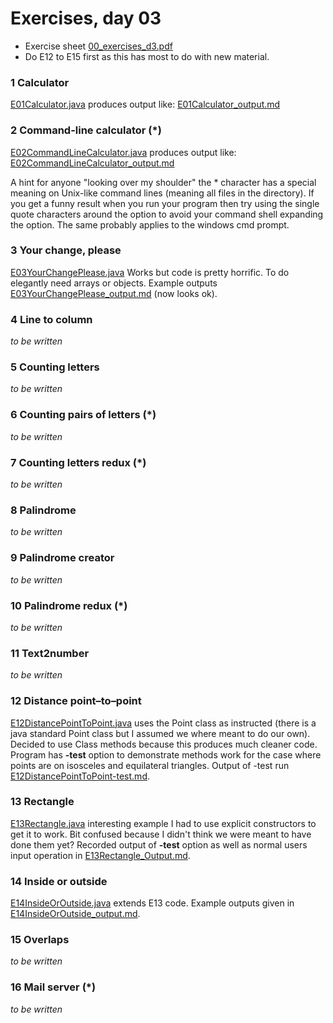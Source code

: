 Exercises, day 03
=================
* Exercise sheet [00_exercises_d3.pdf](00_exercises_d3.pdf) 
* Do E12 to E15 first as this has most to do with new material.


### 1 Calculator
[E01Calculator.java](E01Calculator.java) produces output like:
[E01Calculator_output.md](E01Calculator_output.md)

### 2 Command-line calculator (*)
[E02CommandLineCalculator.java](E02CommandLineCalculator.java) 
produces output like: 
[E02CommandLineCalculator_output.md](E02CommandLineCalculator_output.md)

A hint for anyone "looking over my shoulder" the * character has a special meaning
on Unix-like command lines (meaning all files in the directory). If you get
a funny result when you run your program then try using the single quote characters
around the option to avoid your command shell expanding the option. The same probably
applies to the windows cmd prompt. 

### 3 Your change, please
[E03YourChangePlease.java](E03YourChangePlease.java)  Works
but code is pretty horrific. To do elegantly need arrays
or objects. Example outputs 
[E03YourChangePlease_output.md](E03YourChangePlease_output.md)
(now looks ok).


### 4 Line to column
*to be written*

### 5 Counting letters
*to be written*

### 6 Counting pairs of letters (*)
*to be written*

### 7 Counting letters redux (*)
*to be written*

### 8 Palindrome
*to be written*

### 9 Palindrome creator
*to be written*

### 10 Palindrome redux (*)
*to be written*

### 11 Text2number
*to be written*

### 12 Distance point–to–point
[E12DistancePointToPoint.java](E12DistancePointToPoint.java) 
uses the Point class as instructed (there is a java standard
Point class but I assumed we where meant to do our own). 
Decided to use Class methods because this produces much 
cleaner code. Program has **-test** option to demonstrate 
methods work for the case where points are on isosceles and
equilateral triangles. Output of -test run 
[E12DistancePointToPoint-test.md](E12DistancePointToPoint-test.md).

### 13 Rectangle
[E13Rectangle.java](E13Rectangle.java) interesting example I had
to use explicit constructors to get it to work. Bit confused because
I didn't think we were meant to have done them yet? Recorded
output of **-test** option as well as normal users input operation in
[E13Rectangle_Output.md](E13Rectangle_output.md).

### 14 Inside or outside
[E14InsideOrOutside.java](E14InsideOrOutside.java) extends E13 code.
Example outputs given in [E14InsideOrOutside_output.md](E14InsideOrOutside_output.md).  

### 15 Overlaps
*to be written*

### 16 Mail server (*)
*to be written*




